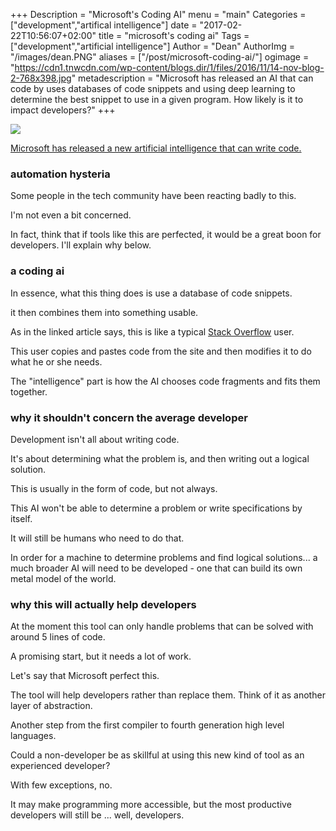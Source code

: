 +++
Description = "Microsoft's Coding AI"
menu = "main"
Categories = ["development","artifical intelligence"]
date = "2017-02-22T10:56:07+02:00"
title = "microsoft's coding ai"
Tags = ["development","artificial intelligence"]
Author = "Dean"
AuthorImg = "/images/dean.PNG"
aliases = ["/post/microsoft-coding-ai/"]
ogimage = "https://cdn1.tnwcdn.com/wp-content/blogs.dir/1/files/2016/11/14-nov-blog-2-768x398.jpg"
metadescription = "Microsoft has released an AI that can code by uses databases of code snippets and using deep learning to determine the best snippet to use in a given program. How likely is it to impact developers?"
+++

![](https://cdn1.tnwcdn.com/wp-content/blogs.dir/1/files/2016/11/14-nov-blog-2-796x398.jpg)

[Microsoft has released a new artificial intelligence that can write code.](https://thenextweb.com/artificial-intelligence/2017/02/23/microsofts-new-ai-sucks-at-coding-as-much-as-the-typical-stack-overflow-user/#.tnw_V6JxUG6q)

### automation hysteria

Some people in the tech community have been reacting badly to this.

I'm not even a bit concerned.

In fact, think that if tools like this are perfected, it would be a great boon for developers. I'll explain why below.

### a coding ai

In essence, what this thing does is use a database of code snippets.

it then combines them into something usable.

As in the linked article says, this is like a typical [Stack Overflow](http://www.stackoverflow.com) user.

This user copies and pastes code from the site and then modifies it to do what he or she needs.

 The "intelligence" part is how the AI chooses code fragments and fits them together.

### why it shouldn't concern the average developer

Development isn't all about writing code.

It's about determining what the problem is, and then writing out a logical solution.

This is usually in the form of code, but not always.

This AI won't be able to determine a problem or write specifications by itself.

It will still be humans who need to do that.

In order for a machine to determine problems and find logical solutions... a much broader AI will need to be developed - one that can build its own metal model of the world.

### why this will actually help developers

At the moment this tool can only handle problems that can be solved with around 5 lines of code.

A promising start, but it needs a lot of work.

Let's say that Microsoft perfect this.

The tool will help developers rather than replace them. Think of it as another layer of abstraction.

Another step from the first compiler to fourth generation high level languages.

Could a non-developer be as skillful at using this new kind of tool as an experienced developer?

With few exceptions, no.

It may make programming more accessible, but the most productive developers will still be ... well, developers.
